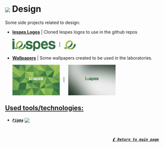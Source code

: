 # <img height="32px" align="center" src="https://cdn.jsdelivr.net/gh/devicons/devicon/icons/figma/figma-original.svg"/>&nbsp;**Design**

Some side projects related to design:

- [**Iespes Logos**] | Cloned Iespes logos to use in the github repos

  <img height="40px" align="center" src="./logos/iespes_logo.svg">
  &nbsp; | &nbsp;
  <img height="30px" align="center" src="./logos/iespes_logo_e.svg">

- [**Wallpapers**] | Some wallpapers created to be used in the laboratories.

  <img height="100px" align="center" src="./wallpapers/lock.png">
  &nbsp; | &nbsp;
  <img height="100px" align="center" src="./wallpapers/desktop.png">

## [**Used tools/technologies:**](#used-toolstechnologies)

- [**_`Figma`_**] [<img height="22px" align="center" src="https://cdn.jsdelivr.net/gh/devicons/devicon/icons/figma/figma-original.svg"/>]

<br>

<div align="right">

[**_`❰ Return to main page`_**](https://github.com/dreisss/iespes-extra)

<div>

[**iespes logos**]: ./logos
[**Wallpapers**]: ./wallpapers
[**_`figma`_**]: https://www.figma.com/design/
[<img height="22px" align="center" src="https://cdn.jsdelivr.net/gh/devicons/devicon/icons/figma/figma-original.svg"/>]: https://www.figma.com/design/
